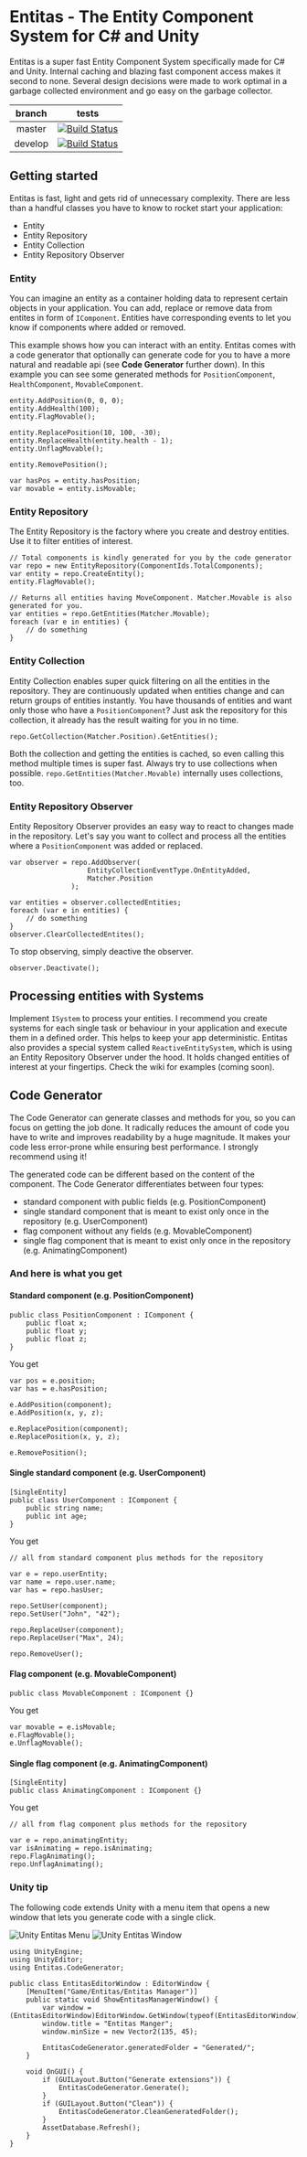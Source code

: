 # Entitas - The Entity Component System for C# and Unity

Entitas is a super fast Entity Component System specifically made for C# and Unity. Internal caching and blazing fast component access makes it second to none. Several design decisions were made to work optimal in a garbage collected environment and go easy on the garbage collector.

branch  | tests
:------:|------
master  | [![Build Status](https://travis-ci.org/sschmid/Entitas-CSharp.svg?branch=master)](https://travis-ci.org/sschmid/Entitas-CSharp)
develop | [![Build Status](https://travis-ci.org/sschmid/Entitas-CSharp.svg?branch=develop)](https://travis-ci.org/sschmid/Entitas-CSharp)


## Getting started

Entitas is fast, light and gets rid of unnecessary complexity. There are less than a handful classes you have to know to rocket start your application:

- Entity
- Entity Repository
- Entity Collection
- Entity Repository Observer

### Entity
You can imagine an entity as a container holding data to represent certain objects in your application. You can add, replace or remove data from entites in form of `IComponent`. Entities have corresponding events to let you know if components where added or removed.

This example shows how you can interact with an entity. Entitas comes with a code generator that optionally can generate code for you to have a more natural and readable api (see **Code Generator** further down). In this example you can see some generated methods for `PositionComponent`, `HealthComponent`, `MovableComponent`.
```
entity.AddPosition(0, 0, 0);
entity.AddHealth(100);
entity.FlagMovable();

entity.ReplacePosition(10, 100, -30);
entity.ReplaceHealth(entity.health - 1);
entity.UnflagMovable();

entity.RemovePosition();

var hasPos = entity.hasPosition;
var movable = entity.isMovable;
```

### Entity Repository
The Entity Repository is the factory where you create and destroy entities. Use it to filter entities of interest.
```
// Total components is kindly generated for you by the code generator
var repo = new EntityRepository(ComponentIds.TotalComponents);
var entity = repo.CreateEntity();
entity.FlagMovable();

// Returns all entities having MoveComponent. Matcher.Movable is also generated for you.
var entities = repo.GetEntities(Matcher.Movable);
foreach (var e in entities) {
    // do something
}
```

### Entity Collection
Entity Collection enables super quick filtering on all the entities in the repository. They are continuously updated when entities change and can return groups of entities instantly. You have thousands of entities and want only those who have a `PositionComponent`? Just ask the repository for this collection, it already has the result waiting for you in no time.
```
repo.GetCollection(Matcher.Position).GetEntities();
```
Both the collection and getting the entities is cached, so even calling this method multiple times is super fast. Always try to use collections when possible. `repo.GetEntities(Matcher.Movable)` internally uses collections, too.

### Entity Repository Observer
Entity Repository Observer provides an easy way to react to changes made in the repository. Let's say you want to collect and process all the entities where a `PositionComponent` was added or replaced.
```
var observer = repo.AddObserver(
                   EntityCollectionEventType.OnEntityAdded,
                   Matcher.Position
               );

var entities = observer.collectedEntities;
foreach (var e in entities) {
    // do something
}
observer.ClearCollectedEntites();
```
To stop observing, simply deactive the observer.
```
observer.Deactivate();
```


## Processing entities with Systems

Implement `ISystem` to process your entities. I recommend you create systems for each single task or behaviour in your application and execute them in a defined order. This helps to keep your app deterministic. Entitas also provides a special system called `ReactiveEntitySystem`, which is using an Entity Repository Observer under the hood. It holds changed entities of interest at your fingertips. Check the wiki for examples (coming soon).


## Code Generator
The Code Generator can generate classes and methods for you, so you can focus on getting the job done. It radically reduces the amount of code you have to write and improves readability by a huge magnitude. It makes your code less error-prone while ensuring best performance. I strongly recommend using it!

The generated code can be different based on the content of the component. The Code Generator differentiates between four types:
- standard component with public fields (e.g. PositionComponent)
- single standard component that is meant to exist only once in the repository (e.g. UserComponent)
- flag component without any fields (e.g. MovableComponent)
- single flag component that is meant to exist only once in the repository (e.g. AnimatingComponent)

### And here is what you get

#### Standard component (e.g. PositionComponent)
```
public class PositionComponent : IComponent {
    public float x;
    public float y;
    public float z;
}
```
You get
```
var pos = e.position;
var has = e.hasPosition;

e.AddPosition(component);
e.AddPosition(x, y, z);

e.ReplacePosition(component);
e.ReplacePosition(x, y, z);

e.RemovePosition();
```

#### Single standard component (e.g. UserComponent)
```
[SingleEntity]
public class UserComponent : IComponent {
    public string name;
    public int age;
}
```
You get
```
// all from standard component plus methods for the repository

var e = repo.userEntity;
var name = repo.user.name;
var has = repo.hasUser;

repo.SetUser(component);
repo.SetUser("John", "42");

repo.ReplaceUser(component);
repo.ReplaceUser("Max", 24);

repo.RemoveUser();
```

#### Flag component (e.g. MovableComponent)
```
public class MovableComponent : IComponent {}
```
You get
```
var movable = e.isMovable;
e.FlagMovable();
e.UnflagMovable();
```

#### Single flag component (e.g. AnimatingComponent)
```
[SingleEntity]
public class AnimatingComponent : IComponent {}
```
You get
```
// all from flag component plus methods for the repository

var e = repo.animatingEntity;
var isAnimating = repo.isAnimating;
repo.FlagAnimating();
repo.UnflagAnimating();
```

### Unity tip
The following code extends Unity with a menu item that opens a new window that lets you generate code with a single click.

![Unity Entitas Menu](http://sschmid.com/Libs/Entitas-CSharp/Unity-Entitas-Menu.png "Unity Entitas Menu")
![Unity Entitas Window](http://sschmid.com/Libs/Entitas-CSharp/Unity-Entitas-Window.png "Unity Entitas Window")

```
using UnityEngine;
using UnityEditor;
using Entitas.CodeGenerator;

public class EntitasEditorWindow : EditorWindow {
    [MenuItem("Game/Entitas/Entitas Manager")]
    public static void ShowEntitasManagerWindow() {
        var window = (EntitasEditorWindow)EditorWindow.GetWindow(typeof(EntitasEditorWindow));
        window.title = "Entitas Manger";
        window.minSize = new Vector2(135, 45);

        EntitasCodeGenerator.generatedFolder = "Generated/";
    }

    void OnGUI() {
        if (GUILayout.Button("Generate extensions")) {
            EntitasCodeGenerator.Generate();
        }
        if (GUILayout.Button("Clean")) {
            EntitasCodeGenerator.CleanGeneratedFolder();
        }
        AssetDatabase.Refresh();
    }
}

```
